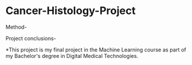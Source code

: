 # Cancer-Histology-Project

Method-


Project conclusions-


*This project is my final project in the Machine Learning course as part of my Bachelor's degree in Digital Medical Technologies.
